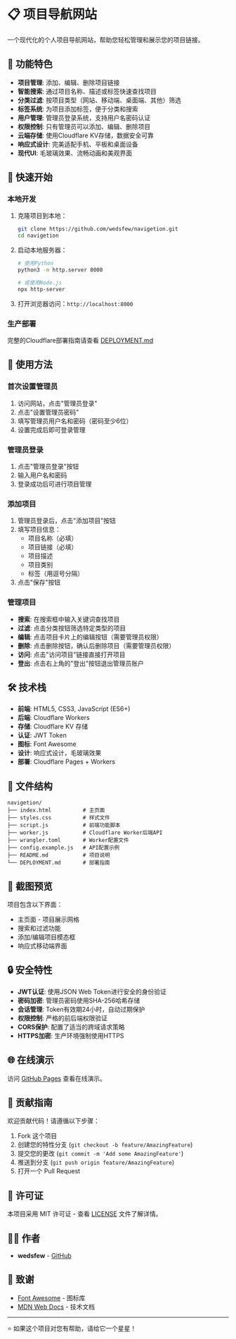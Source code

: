 # 📋 项目导航网站

一个现代化的个人项目导航网站，帮助您轻松管理和展示您的项目链接。

## 🌟 功能特色

- **项目管理**: 添加、编辑、删除项目链接
- **智能搜索**: 通过项目名称、描述或标签快速查找项目
- **分类过滤**: 按项目类型（网站、移动端、桌面端、其他）筛选
- **标签系统**: 为项目添加标签，便于分类和搜索
- **用户管理**: 管理员登录系统，支持用户名密码认证
- **权限控制**: 只有管理员可以添加、编辑、删除项目
- **云端存储**: 使用Cloudflare KV存储，数据安全可靠
- **响应式设计**: 完美适配手机、平板和桌面设备
- **现代UI**: 毛玻璃效果、流畅动画和美观界面

## 🚀 快速开始

### 本地开发

1. 克隆项目到本地：
   ```bash
   git clone https://github.com/wedsfew/navigetion.git
   cd navigetion
   ```

2. 启动本地服务器：
   ```bash
   # 使用Python
   python3 -m http.server 8000
   
   # 或使用Node.js
   npx http-server
   ```

3. 打开浏览器访问：`http://localhost:8000`

### 生产部署

完整的Cloudflare部署指南请查看 [DEPLOYMENT.md](DEPLOYMENT.md)

## 🎯 使用方法

### 首次设置管理员
1. 访问网站，点击"管理员登录"
2. 点击"设置管理员密码"
3. 填写管理员用户名和密码（密码至少6位）
4. 设置完成后即可登录管理

### 管理员登录
1. 点击"管理员登录"按钮
2. 输入用户名和密码
3. 登录成功后可进行项目管理

### 添加项目
1. 管理员登录后，点击"添加项目"按钮
2. 填写项目信息：
   - 项目名称（必填）
   - 项目链接（必填）
   - 项目描述
   - 项目类别
   - 标签（用逗号分隔）
3. 点击"保存"按钮

### 管理项目
- **搜索**: 在搜索框中输入关键词查找项目
- **过滤**: 点击分类按钮筛选特定类型的项目
- **编辑**: 点击项目卡片上的编辑按钮（需要管理员权限）
- **删除**: 点击删除按钮，确认后删除项目（需要管理员权限）
- **访问**: 点击"访问项目"链接直接打开项目
- **登出**: 点击右上角的"登出"按钮退出管理员账户

## 🛠️ 技术栈

- **前端**: HTML5, CSS3, JavaScript (ES6+)
- **后端**: Cloudflare Workers
- **存储**: Cloudflare KV 存储
- **认证**: JWT Token
- **图标**: Font Awesome
- **设计**: 响应式设计，毛玻璃效果
- **部署**: Cloudflare Pages + Workers

## 📁 文件结构

```
navigetion/
├── index.html          # 主页面
├── styles.css          # 样式文件
├── script.js           # 前端功能脚本
├── worker.js           # Cloudflare Worker后端API
├── wrangler.toml       # Worker配置文件
├── config.example.js   # API配置示例
├── README.md           # 项目说明
└── DEPLOYMENT.md       # 部署指南
```

## 📱 截图预览

项目包含以下界面：
- 主页面 - 项目展示网格
- 搜索和过滤功能
- 添加/编辑项目模态框
- 响应式移动端界面

## 🔒 安全特性

- **JWT认证**: 使用JSON Web Token进行安全的身份验证
- **密码加密**: 管理员密码使用SHA-256哈希存储
- **会话管理**: Token有效期24小时，自动过期保护
- **权限控制**: 严格的前后端权限验证
- **CORS保护**: 配置了适当的跨域请求策略
- **HTTPS加密**: 生产环境强制使用HTTPS

## 🌐 在线演示

访问 [GitHub Pages](https://wedsfew.github.io/navigetion) 查看在线演示。

## 🤝 贡献指南

欢迎贡献代码！请遵循以下步骤：

1. Fork 这个项目
2. 创建您的特性分支 (`git checkout -b feature/AmazingFeature`)
3. 提交您的更改 (`git commit -m 'Add some AmazingFeature'`)
4. 推送到分支 (`git push origin feature/AmazingFeature`)
5. 打开一个 Pull Request

## 📄 许可证

本项目采用 MIT 许可证 - 查看 [LICENSE](LICENSE) 文件了解详情。

## 👨‍💻 作者

- **wedsfew** - [GitHub](https://github.com/wedsfew)

## 🙏 致谢

- [Font Awesome](https://fontawesome.com/) - 图标库
- [MDN Web Docs](https://developer.mozilla.org/) - 技术文档

---

⭐ 如果这个项目对您有帮助，请给它一个星星！